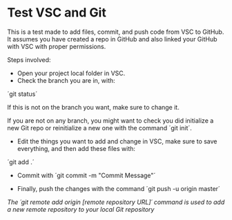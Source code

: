 # Test VSC and Git

This is a test made to add files, commit, and push code from VSC to GitHub. It assumes you have created a repo in GitHub and also linked your GitHub with VSC with proper permissions. 

Steps involved:

- Open your project local folder in VSC.
- Check the branch you are in, with:

´git status´

If this is not on the branch you want, make sure to change it.

If you are not on any branch, you might want to check you did initialize a new Git repo or reinitialize a new one with the command ´git init´.

- Edit the things you want to add and change in VSC, make sure to save everything, and then add these files with:

´git add .´

- Commit with ´git commit -m "Commit Message"´

- Finally, push the changes with the command ´git push -u origin master´ 

*The ´git remote add origin [remote repository URL]´ command is used to add a new remote repository to your local Git repository*